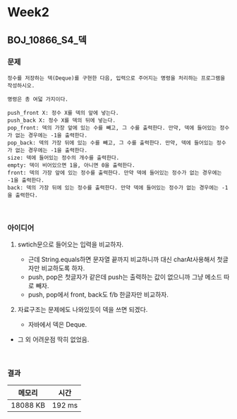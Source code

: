 # Week2

## BOJ_10866_S4_덱

### 문제

```
정수를 저장하는 덱(Deque)를 구현한 다음, 입력으로 주어지는 명령을 처리하는 프로그램을 작성하시오.

명령은 총 여덟 가지이다.

push_front X: 정수 X를 덱의 앞에 넣는다.
push_back X: 정수 X를 덱의 뒤에 넣는다.
pop_front: 덱의 가장 앞에 있는 수를 빼고, 그 수를 출력한다. 만약, 덱에 들어있는 정수가 없는 경우에는 -1을 출력한다.
pop_back: 덱의 가장 뒤에 있는 수를 빼고, 그 수를 출력한다. 만약, 덱에 들어있는 정수가 없는 경우에는 -1을 출력한다.
size: 덱에 들어있는 정수의 개수를 출력한다.
empty: 덱이 비어있으면 1을, 아니면 0을 출력한다.
front: 덱의 가장 앞에 있는 정수를 출력한다. 만약 덱에 들어있는 정수가 없는 경우에는 -1을 출력한다.
back: 덱의 가장 뒤에 있는 정수를 출력한다. 만약 덱에 들어있는 정수가 없는 경우에는 -1을 출력한다.
```
<br>

### 아이디어
1. swtich문으로 들어오는 입력을 비교하자. 
	- 근데 String.equals하면 문자열 끝까지 비교하니까 대신 charAt사용해서 첫글자만 비교하도록 하자.
	- push, pop은 첫글자가 같은데 push는 출력하는 값이 없으니까 그냥 메소드 따로 빼자.
	- push, pop에서 front, back도 f/b 한글자만 비교하자.


2. 자료구조는 문제에도 나와있듯이 덱을 쓰면 되겠다.
	- 자바에서 덱은 Deque. 

- 그 외 어려운점 딱히 없었음.

<br>

### 결과

|메모리|시간|
|:---:|:---:|
|18088 KB|192 ms|
 
